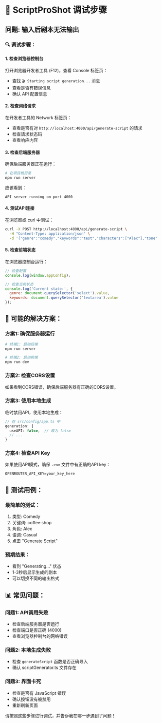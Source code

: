 # 🐛 ScriptProShot 调试步骤

## 问题: 输入后剧本无法输出

### 🔍 调试步骤：

#### 1. 检查浏览器控制台
打开浏览器开发者工具 (F12)，查看 Console 标签页：
- 查找 `🎬 Starting script generation...` 消息
- 查看是否有错误信息
- 确认 API 配置信息

#### 2. 检查网络请求
在开发者工具的 Network 标签页：
- 查看是否有对 `http://localhost:4000/api/generate-script` 的请求
- 检查请求状态码
- 查看响应内容

#### 3. 检查后端服务器
确保后端服务器正在运行：
```bash
# 在项目根目录
npm run server
```

应该看到：
```
API server running on port 4000
```

#### 4. 测试API连接
在浏览器或 curl 中测试：
```bash
curl -X POST http://localhost:4000/api/generate-script \
  -H "Content-Type: application/json" \
  -d '{"genre":"comedy","keywords":"test","characters":["Alex"],"tone":"casual","maxLength":"default","mode":"shooting-script"}'
```

#### 5. 检查前端状态
在浏览器控制台运行：
```javascript
// 检查配置
console.log(window.appConfig);

// 检查当前状态
console.log('Current state:', {
  genre: document.querySelector('select').value,
  keywords: document.querySelector('textarea').value
});
```

## 🔧 可能的解决方案：

### 方案1: 确保服务器运行
```bash
# 终端1: 启动后端
npm run server

# 终端2: 启动前端
npm run dev
```

### 方案2: 检查CORS设置
如果看到CORS错误，确保后端服务器有正确的CORS设置。

### 方案3: 使用本地生成
临时禁用API，使用本地生成：
```typescript
// 在 src/config/app.ts 中
generation: {
  useAPI: false,  // 改为 false
  // ...
}
```

### 方案4: 检查API Key
如果使用API模式，确保 `.env` 文件中有正确的API key：
```
OPENROUTER_API_KEY=your_key_here
```

## 🎯 测试用例：

### 最简单的测试：
1. 类型: Comedy
2. 关键词: coffee shop
3. 角色: Alex
4. 语调: Casual
5. 点击 "Generate Script"

### 预期结果：
- 看到 "Generating..." 状态
- 1-3秒后显示生成的剧本
- 可以切换不同的输出格式

## 📊 常见问题：

### 问题1: API调用失败
- 检查后端服务器是否运行
- 检查端口是否正确 (4000)
- 查看浏览器控制台的网络错误

### 问题2: 本地生成失败
- 检查 `generateScript` 函数是否正确导入
- 确认 scriptGenerator.ts 文件存在

### 问题3: 界面卡死
- 检查是否有 JavaScript 错误
- 确认按钮没有被禁用
- 重新刷新页面

请按照这些步骤进行调试，并告诉我在哪一步遇到了问题！